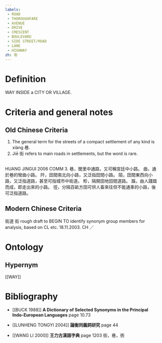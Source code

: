 ```yaml
---
labels: 
 - ROAD
 - THOROUGHFARE
 - AVENUE
 - DRIVE
 - CRESCENT
 - BOULEVARD
 - SIDE STREET/ROAD
 - LANE
 - HIGHWAY
zh: 街
---
```


# Definition
WAY INSIDE a CITY OR VILLAGE.
# Criteria and general notes
## Old Chinese Criteria
1. The general term for the streets of a compact settlement of any kind is xiàng 巷.
2. Jiē 街 refers to main roads in settlements, but the word is rare.
## 
HUANG JINGUI 2006
COMM 3.
巷，閭里中通路，又可稱宮廷中小路。
曲，通於巷的彎曲小路。
阡，田間南北向小路，又泛指田間小路。
陌，田間東西向小路，又泛指道路，甚至可指城市中街道。
畛，隔開田地田間道路。
蹊，由人踐踏而成，即走出來的小路。
徑，分隔百畝方田可供人畜來往但不能通車的小路，後可泛指道路。
## Modern Chinese Criteria
街道
街
rough draft to BEGIN TO identify synonym group members for analysis, based on CL etc. 18.11.2003. CH ／
# Ontology

## Hypernym
[[WAY]]
# Bibliography
- [[BUCK 1988]]
**A Dictionary of Selected Synonyms in the Principal Indo-European Languages** page 10.73

- [[LUNHENG TONGYI 2004]]
**論衡同義詞研究** page 44

- [[WANG LI 2000]]
**王力古漢語字典** page 1203
街，巷，衖